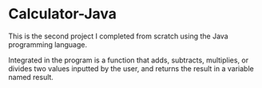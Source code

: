 # Calculator-Java

This is the second project I completed from scratch using the Java programming language.

Integrated in the program is a function that adds, subtracts, multiplies, or divides two values inputted by the user,
and returns the result in a variable named result.
